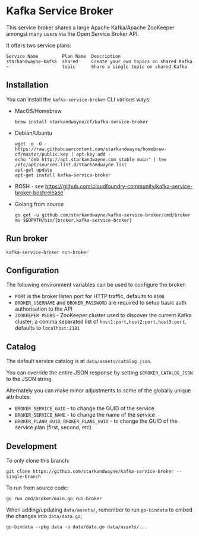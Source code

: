 # Kafka Service Broker

This service broker shares a large Apache Kafka/Apache ZooKeeper amongst many users via the Open Service Broker API.

It offers two service plans:

```
Service Name         Plan Name  Description
starkandwayne-kafka  shared     Create your own topics on shared Kafka
~                    topic      Share a single topic on shared Kafka
```

## Installation

You can install the `kafka-service-broker` CLI various ways:

* MacOS/Homebrew

    ```
    brew install starkandwayne/cf/kafka-service-broker
    ```

* Debian/Ubuntu

    ```
    wget -q -O - https://raw.githubusercontent.com/starkandwayne/homebrew-cf/master/public.key | apt-key add -
    echo "deb http://apt.starkandwayne.com stable main" | tee /etc/apt/sources.list.d/starkandwayne.list
    apt-get update
    apt-get install kafka-service-broker
    ```

* BOSH - see https://github.com/cloudfoundry-community/kafka-service-broker-boshrelease

* Golang from source

    ```
    go get -u github.com/starkandwayne/kafka-service-broker/cmd/broker
    mv $GOPATH/bin/{broker,kafka-service-broker}
    ```

## Run broker

```
kafka-service-broker run-broker
```

## Configuration

The following environment variables can be used to configure the broker:

* `PORT` is the broker listen port for HTTP traffic, defaults to `8100`
* `BROKER_USERNAME` and `BROKER_PASSWORD` are required to setup basic auth authorisation to the API
* `ZOOKEEPER_PEERS` - ZooKeeper cluster used to discover the current Kafka cluster; a comma separated list of `host1:port,host2:port,host3:port`, defaults to `localhost:2181`

## Catalog

The default service catalog is at `data/assets/catalog.json`.

You can override the entire JSON response by setting `$BROKER_CATALOG_JSON` to the JSON string.

Alternately you can make minor adjustments to some of the globally unique attributes:

* `BROKER_SERVICE_GUID` - to change the GUID of the service
* `BROKER_SERVICE_NAME` - to change the name of the service
* `BROKER_PLAN0_GUID`, `BROKER_PLAN1_GUID` - to change the GUID of the service plan (first, second, etc)

## Development

To only clone this branch:

```
git clone https://github.com/starkandwayne/kafka-service-broker --single-branch
```

To run from source code:

```
go run cmd/broker/main.go run-broker
```

When adding/updating `data/assets/`, remember to run `go-bindata` to embed the changes into `data/data.go`:

```
go-bindata --pkg data -o data/data.go data/assets/...
```
